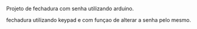 Projeto de fechadura com senha utilizando arduino.

fechadura utilizando keypad e com funçao de alterar a senha pelo mesmo.
